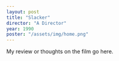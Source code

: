 ```yaml
---
layout: post
title: "Slacker"
director: "A Director"
year: 1990
poster: "/assets/img/home.png"
---
```


My review or thoughts on the film go here.
